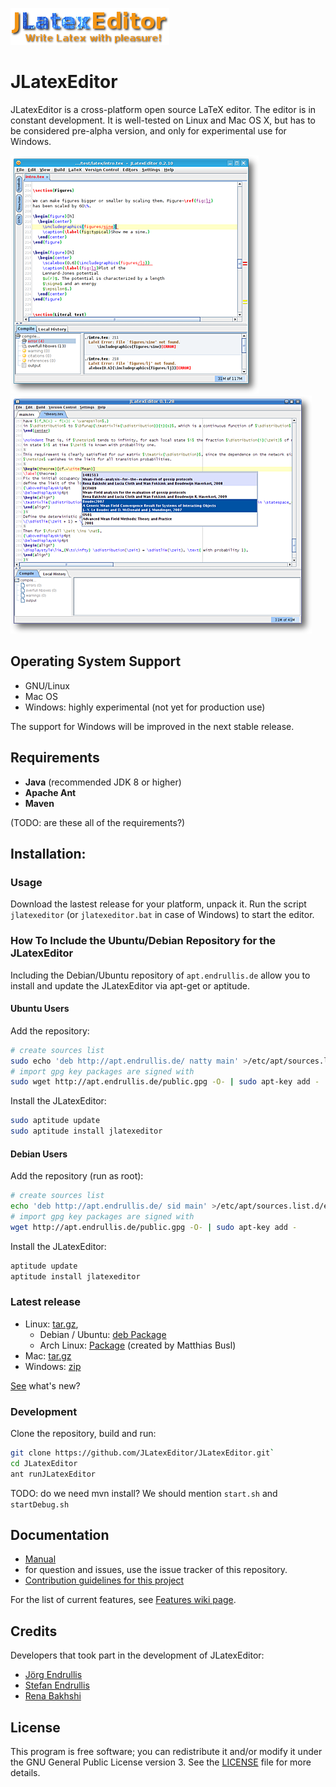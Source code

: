 
![Logo](/assets/img/logo.png)

# JLatexEditor


JLatexEditor is a cross-platform open source LaTeX editor. The editor is in constant development. It is well-tested on Linux and Mac OS X, but has to be considered pre-alpha version, and only for experimental use for Windows.

![JLatex editor showing LaTeX compiler error in the editor](/assets/screenshot/screenshot_0.2.10_showing_latex_error_mini.png) ![JLatex editor showing a list of bibtex entries in the completion for `\cite{}`](/assets/screenshot/screenshot_0.1.28_cite_completion_minor_restricted_mini.png)


## Operating System Support

* GNU/Linux
* Mac OS
* Windows: highly experimental (not yet for production use)

The support for Windows will be improved in the next stable release.

## Requirements

 - **Java** (recommended JDK 8 or higher)
 - **Apache Ant** 
 - **Maven**
 
 (TODO: are these all of the requirements?)

## Installation:

### Usage
Download the lastest release for your platform, unpack it. Run the script `jlatexeditor` (or `jlatexeditor.bat` in case of Windows) to start the editor.


### How To Include the Ubuntu/Debian Repository for the JLatexEditor
Including the Debian/Ubuntu repository of `apt.endrullis.de` allow you to install and update the JLatexEditor via apt-get or aptitude.

#### Ubuntu Users 
Add the repository:
```bash
# create sources list
sudo echo 'deb http://apt.endrullis.de/ natty main' >/etc/apt/sources.list.d/endrullis-natty.list
# import gpg key packages are signed with
sudo wget http://apt.endrullis.de/public.gpg -O- | sudo apt-key add -
```
Install the JLatexEditor:
```bash
sudo aptitude update
sudo aptitude install jlatexeditor
```

#### Debian Users
Add the repository (run as root):
```bash
# create sources list
echo 'deb http://apt.endrullis.de/ sid main' >/etc/apt/sources.list.d/endrullis-sid.list
# import gpg key packages are signed with
wget http://apt.endrullis.de/public.gpg -O- | sudo apt-key add -
```
Install the JLatexEditor:
```bash
aptitude update
aptitude install jlatexeditor
```

### Latest release
+ Linux: [​tar.gz](http://endrullis.de/JLatexEditor/releases/JLatexEditor-latest.tar.gz),
    - Debian / Ubuntu: [deb Package](http://endrullis.de/JLatexEditor/releases/jlatexeditor-latest.deb)
    - Arch Linux: [Package](https://web.archive.org/web/20150806063924/https://aur.archlinux.org/packages.php?ID=44123) (created by Matthias Busl) 
+ Mac: [tar.gz](http://endrullis.de/JLatexEditor/releases/JLatexEditor-latest.tar.gz)
+ Windows: [zip](http://endrullis.de/JLatexEditor/releases/JLatexEditor-latest.zip)

[See](CHANGELOG) what's new? 

### Development

Clone the repository, build and run:

```bash
git clone https://github.com/JLatexEditor/JLatexEditor.git`
cd JLatexEditor
ant runJLatexEditor
```
TODO: do we need mvn install? We should mention `start.sh` and `startDebug.sh`

## Documentation

* [Manual](https://github.com/JLatexEditor/JLatexEditor/wiki)
* for question and issues, use the issue tracker of this repository.
* [Contribution guidelines for this project](docs/CONTRIBUTING.md)

For the list of current features, see [Features wiki page](Features).


## Credits

Developers that took part in the development of JLatexEditor:

* [Jörg Endrullis](http://joerg.endrullis.de/)
* [Stefan Endrullis](http://stefan.endrullis.de/)
* [Rena Bakhshi](http://www.few.vu.nl/~rbakhshi/)

## License

This program is free software; you can redistribute it and/or modify it under the ​GNU General Public License version 3. See the [LICENSE](LICENSE) file for more details.
